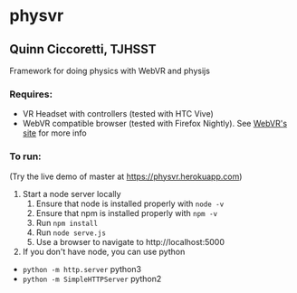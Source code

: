 # physvr
## Quinn Ciccoretti, TJHSST
Framework for doing physics with WebVR and physijs

### Requires:
- VR Headset with controllers (tested with HTC Vive)
- WebVR compatible browser (tested with Firefox Nightly). See [WebVR's site](https://webvr.info/) for more info

### To run:
(Try the live demo of master at https://physvr.herokuapp.com)
1. Start a node server locally
   1. Ensure that node is installed properly with `node -v`
   2. Ensure that npm is installed properly with `npm -v`
   3. Run `npm install`
   4. Run `node serve.js`
   5. Use a browser to navigate to http://localhost:5000
2. If you don't have node, you can use python
- `python -m http.server` python3
- `python -m SimpleHTTPServer` python2